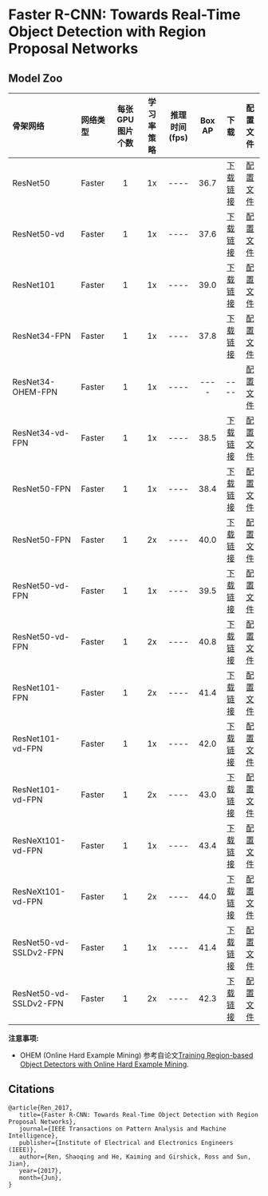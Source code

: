 # Faster R-CNN: Towards Real-Time Object Detection with Region Proposal Networks

## Model Zoo

| 骨架网络             | 网络类型       | 每张GPU图片个数 | 学习率策略 |推理时间(fps) | Box AP |                           下载                          | 配置文件 |
| :------------------- | :------------- | :-----: | :-----: | :------------: | :-----: | :-----------------------------------------------------: | :-----: |
| ResNet50             | Faster         |    1    |   1x    |     ----     |  36.7  | [下载链接](https://paddledet.bj.bcebos.com/models/faster_rcnn_r50_1x_coco.pdparams) | [配置文件](https://github.com/PaddlePaddle/PaddleDetection/tree/release/2.2/configs/faster_rcnn/faster_rcnn_r50_1x_coco.yml) |
| ResNet50-vd          | Faster         |    1    |   1x    |     ----     |  37.6  | [下载链接](https://paddledet.bj.bcebos.com/models/faster_rcnn_r50_vd_1x_coco.pdparams) | [配置文件](https://github.com/PaddlePaddle/PaddleDetection/tree/release/2.2/configs/faster_rcnn/faster_rcnn_r50_vd_1x_coco.yml) |
| ResNet101            | Faster         |    1    |   1x    |     ----     |  39.0  | [下载链接](https://paddledet.bj.bcebos.com/models/faster_rcnn_r101_1x_coco.pdparams) | [配置文件](https://github.com/PaddlePaddle/PaddleDetection/tree/release/2.2/configs/faster_rcnn/faster_rcnn_r101_1x_coco.yml) |
| ResNet34-FPN         | Faster         |    1    |   1x    |     ----     |  37.8  | [下载链接](https://paddledet.bj.bcebos.com/models/faster_rcnn_r34_fpn_1x_coco.pdparams) | [配置文件](https://github.com/PaddlePaddle/PaddleDetection/tree/release/2.2/configs/faster_rcnn/faster_rcnn_r34_fpn_1x_coco.yml) |
| ResNet34-OHEM-FPN         | Faster         |    1    |   1x    |     ----     |  ----  | ---- | [配置文件](https://github.com/PaddlePaddle/PaddleDetection/tree/release/2.2/configs/faster_rcnn/faster_rcnn_r34_fpn_ohem_1x_coco.yml) |
| ResNet34-vd-FPN      | Faster         |    1    |   1x    |     ----     |  38.5  | [下载链接](https://paddledet.bj.bcebos.com/models/faster_rcnn_r34_vd_fpn_1x_coco.pdparams) | [配置文件](https://github.com/PaddlePaddle/PaddleDetection/tree/release/2.2/configs/faster_rcnn/faster_rcnn_r34_vd_fpn_1x_coco.yml) |
| ResNet50-FPN         | Faster         |    1    |   1x    |     ----     |  38.4  | [下载链接](https://paddledet.bj.bcebos.com/models/faster_rcnn_r50_fpn_1x_coco.pdparams) | [配置文件](https://github.com/PaddlePaddle/PaddleDetection/tree/release/2.2/configs/faster_rcnn/faster_rcnn_r50_fpn_1x_coco.yml) |
| ResNet50-FPN         | Faster         |    1    |   2x    |     ----     |  40.0  | [下载链接](https://paddledet.bj.bcebos.com/models/faster_rcnn_r50_fpn_2x_coco.pdparams) | [配置文件](https://github.com/PaddlePaddle/PaddleDetection/tree/release/2.2/configs/faster_rcnn/faster_rcnn_r50_fpn_2x_coco.yml) |
| ResNet50-vd-FPN      | Faster         |    1    |   1x    |     ----     |  39.5  | [下载链接](https://paddledet.bj.bcebos.com/models/faster_rcnn_r50_vd_fpn_1x_coco.pdparams) | [配置文件](https://github.com/PaddlePaddle/PaddleDetection/tree/release/2.2/configs/faster_rcnn/faster_rcnn_r50_vd_fpn_1x_coco.yml) |
| ResNet50-vd-FPN      | Faster         |    1    |   2x    |     ----     |  40.8  | [下载链接](https://paddledet.bj.bcebos.com/models/faster_rcnn_r50_vd_fpn_2x_coco.pdparams) | [配置文件](https://github.com/PaddlePaddle/PaddleDetection/tree/release/2.2/configs/faster_rcnn/faster_rcnn_r50_vd_fpn_2x_coco.yml) |
| ResNet101-FPN        | Faster         |    1    |   2x    |     ----     |  41.4  | [下载链接](https://paddledet.bj.bcebos.com/models/faster_rcnn_r101_fpn_2x_coco.pdparams) | [配置文件](https://github.com/PaddlePaddle/PaddleDetection/tree/release/2.2/configs/faster_rcnn/faster_rcnn_r101_fpn_2x_coco.yml) |
| ResNet101-vd-FPN     | Faster         |    1    |   1x    |     ----     |  42.0  | [下载链接](https://paddledet.bj.bcebos.com/models/faster_rcnn_r101_vd_fpn_1x_coco.pdparams) | [配置文件](https://github.com/PaddlePaddle/PaddleDetection/tree/release/2.2/configs/faster_rcnn/faster_rcnn_r101_vd_fpn_1x_coco.yml) |
| ResNet101-vd-FPN     | Faster         |    1    |   2x    |     ----     |  43.0  | [下载链接](https://paddledet.bj.bcebos.com/models/faster_rcnn_r101_vd_fpn_2x_coco.pdparams) | [配置文件](https://github.com/PaddlePaddle/PaddleDetection/tree/release/2.2/configs/faster_rcnn/faster_rcnn_r101_vd_fpn_2x_coco.yml) |
| ResNeXt101-vd-FPN    | Faster         |    1    |   1x    |     ----     |  43.4  | [下载链接](https://paddledet.bj.bcebos.com/models/faster_rcnn_x101_vd_64x4d_fpn_1x_coco.pdparams) | [配置文件](https://github.com/PaddlePaddle/PaddleDetection/tree/release/2.2/configs/faster_rcnn/faster_rcnn_x101_vd_64x4d_fpn_1x_coco.yml) |
| ResNeXt101-vd-FPN    | Faster         |    1    |   2x    |     ----     |  44.0  | [下载链接](https://paddledet.bj.bcebos.com/models/faster_rcnn_x101_vd_64x4d_fpn_2x_coco.pdparams) | [配置文件](https://github.com/PaddlePaddle/PaddleDetection/tree/release/2.2/configs/faster_rcnn/faster_rcnn_x101_vd_64x4d_fpn_2x_coco.yml) |
| ResNet50-vd-SSLDv2-FPN | Faster       |    1    |   1x    |     ----     |  41.4  | [下载链接](https://paddledet.bj.bcebos.com/models/faster_rcnn_r50_vd_fpn_ssld_1x_coco.pdparams) | [配置文件](https://github.com/PaddlePaddle/PaddleDetection/tree/release/2.2/configs/faster_rcnn/faster_rcnn_r50_vd_fpn_ssld_1x_coco.yml) |
| ResNet50-vd-SSLDv2-FPN | Faster       |    1    |   2x    |     ----     |  42.3  | [下载链接](https://paddledet.bj.bcebos.com/models/faster_rcnn_r50_vd_ssld_fpn_2x_coco.pdparams) | [配置文件](https://github.com/PaddlePaddle/PaddleDetection/tree/release/2.2/configs/faster_rcnn/faster_rcnn_r50_vd_ssld_fpn_2x_coco.yml) |


**注意事项:**  

- OHEM (Online Hard Example Mining) 参考自论文[Training Region-based Object Detectors with Online Hard Example Mining](https://arxiv.org/abs/1604.03540).

## Citations
```
@article{Ren_2017,
   title={Faster R-CNN: Towards Real-Time Object Detection with Region Proposal Networks},
   journal={IEEE Transactions on Pattern Analysis and Machine Intelligence},
   publisher={Institute of Electrical and Electronics Engineers (IEEE)},
   author={Ren, Shaoqing and He, Kaiming and Girshick, Ross and Sun, Jian},
   year={2017},
   month={Jun},
}
```
